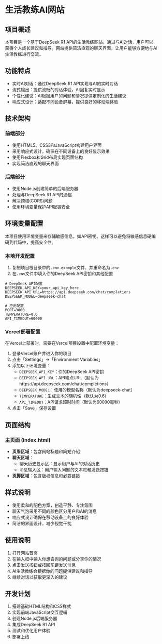 # 生活教练AI网站

## 项目概述
本项目是一个基于DeepSeek R1 API的生活教练网站，通过与AI对话，用户可以获得个人成长建议和指导。网站提供简洁直观的聊天界面，让用户能够方便地与AI生活教练进行交流。

## 功能特点
- 实时AI对话：通过DeepSeek R1 API实现与AI的实时对话
- 流式输出：提供流畅的对话体验，AI回复实时显示
- 个性化建议：AI根据用户的问题和情况提供定制化的生活建议
- 响应式设计：适配不同设备屏幕，提供良好的移动端体验

## 技术架构

### 前端部分
- 使用HTML5、CSS3和JavaScript构建用户界面
- 采用响应式设计，确保在不同设备上的良好显示效果
- 使用Flexbox和Grid布局实现页面结构
- 实现简洁直观的聊天界面

### 后端部分
- 使用Node.js创建简单的后端服务器
- 处理与DeepSeek R1 API的通信
- 解决跨域(CORS)问题
- 使用环境变量保护API密钥安全

## 环境变量配置

本项目使用环境变量来存储敏感信息，如API密钥。这样可以避免将敏感信息硬编码到代码中，提高安全性。

### 本地开发配置
1. 复制项目根目录中的`.env.example`文件，并重命名为`.env`
2. 在`.env`文件中填入你的DeepSeek API密钥和其他配置

```
# DeepSeek API配置
DEEPSEEK_API_KEY=your_api_key_here
DEEPSEEK_API_URL=https://api.deepseek.com/chat/completions
DEEPSEEK_MODEL=deepseek-chat

# 应用配置
PORT=3000
TEMPERATURE=0.6
API_TIMEOUT=60000
```

### Vercel部署配置
在Vercel上部署时，需要在Vercel项目设置中配置环境变量：

1. 登录Vercel账户并进入你的项目
2. 点击「Settings」→「Environment Variables」
3. 添加以下环境变量：
   - `DEEPSEEK_API_KEY`：你的DeepSeek API密钥
   - `DEEPSEEK_API_URL`：API端点URL（默认为https://api.deepseek.com/chat/completions）
   - `DEEPSEEK_MODEL`：使用的模型名称（默认为deepseek-chat）
   - `TEMPERATURE`：生成文本的随机性（默认为0.6）
   - `API_TIMEOUT`：API请求超时时间（默认为60000毫秒）
4. 点击「Save」保存设置

## 页面结构

### 主页面 (index.html)
- **页眉区域**：包含网站标题和简短介绍
- **聊天区域**：
  - 聊天历史显示区：显示用户与AI的对话历史
  - 消息输入区：用户输入问题的文本框和发送按钮
- **页脚区域**：包含版权信息和必要链接

## 样式说明
- 使用柔和的配色方案，创造平静、专注氛围
- 聊天气泡采用不同的颜色区分用户和AI的消息
- 响应式设计确保在移动设备上的良好体验
- 简洁的界面设计，减少视觉干扰

## 使用说明
1. 打开网站首页
2. 在输入框中输入你想咨询的问题或分享你的情况
3. 点击发送按钮或按回车键发送消息
4. AI生活教练会根据你的问题提供建议和指导
5. 继续对话以获取更深入的建议

## 开发计划
1. 搭建基础HTML结构和CSS样式
2. 实现前端JavaScript交互逻辑
3. 创建Node.js后端服务器
4. 集成DeepSeek R1 API
5. 测试和优化用户体验
6. 部署上线